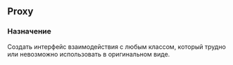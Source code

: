 ## Proxy

### Назначение

Создать интерфейс взаимодействия с любым классом, который трудно или невозможно использовать в оригинальном виде.